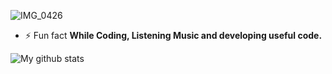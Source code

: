 ![IMG_0426](https://user-images.githubusercontent.com/48949523/87436966-ea8edc80-c617-11ea-8883-0874fedbdda8.jpg)

- ⚡ Fun fact **While Coding, Listening Music and developing useful code.**

 ![My github stats](https://github-readme-stats.vercel.app/api?username=blackbird-coding&show_icons=true")
